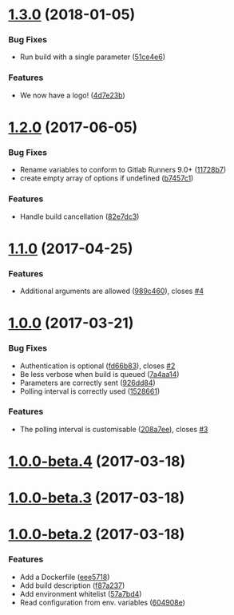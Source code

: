 <a name="1.3.0"></a>
# [1.3.0](https://github.com/pmsipilot/jenklab-ci/compare/1.2.0...1.3.0) (2018-01-05)


### Bug Fixes

* Run build with a single parameter ([51ce4e6](https://github.com/pmsipilot/jenklab-ci/commit/51ce4e6))


### Features

* We now have a logo! ([4d7e23b](https://github.com/pmsipilot/jenklab-ci/commit/4d7e23b))



<a name="1.2.0"></a>
# [1.2.0](https://github.com/pmsipilot/jenklab-ci/compare/1.1.0...v1.2.0) (2017-06-05)


### Bug Fixes

* Rename variables to conform to Gitlab Runners 9.0+ ([11728b7](https://github.com/pmsipilot/jenklab-ci/commit/11728b7))
* create empty array of options if undefined ([b7457c1](https://github.com/pmsipilot/jenklab-ci/commit/b7457c1))


### Features

* Handle build cancellation ([82e7dc3](https://github.com/pmsipilot/jenklab-ci/commit/82e7dc3))



<a name="1.1.0"></a>
# [1.1.0](https://github.com/pmsipilot/jenklab-ci/compare/1.0.0...v1.1.0) (2017-04-25)


### Features

* Additional arguments are allowed ([989c460](https://github.com/pmsipilot/jenklab-ci/commit/989c460)), closes [#4](https://github.com/pmsipilot/jenklab-ci/issues/4)



<a name="1.0.0"></a>
# [1.0.0](https://github.com/pmsipilot/jenklab-ci/compare/1.0.0-beta.4...v1.0.0) (2017-03-21)


### Bug Fixes

* Authentication is optional ([fd66b83](https://github.com/pmsipilot/jenklab-ci/commit/fd66b83)), closes [#2](https://github.com/pmsipilot/jenklab-ci/issues/2)
* Be less verbose when build is queued ([7a4aa14](https://github.com/pmsipilot/jenklab-ci/commit/7a4aa14))
* Parameters are correctly sent ([926dd84](https://github.com/pmsipilot/jenklab-ci/commit/926dd84))
* Polling interval is correctly used ([1528661](https://github.com/pmsipilot/jenklab-ci/commit/1528661))


### Features

* The polling interval is customisable ([208a7ee](https://github.com/pmsipilot/jenklab-ci/commit/208a7ee)), closes [#3](https://github.com/pmsipilot/jenklab-ci/issues/3)



<a name="1.0.0-beta.4"></a>
# [1.0.0-beta.4](https://github.com/pmsipilot/jenklab-ci/compare/1.0.0-beta.3...1.0.0-beta.4) (2017-03-18)



<a name="1.0.0-beta.3"></a>
# [1.0.0-beta.3](https://github.com/pmsipilot/jenklab-ci/compare/1.0.0-beta.2...1.0.0-beta.3) (2017-03-18)



<a name="1.0.0-beta.2"></a>
# [1.0.0-beta.2](https://github.com/pmsipilot/jenklab-ci/compare/1.0.0-beta.1...1.0.0-beta.2) (2017-03-18)


### Features

* Add a Dockerfile ([eee5718](https://github.com/pmsipilot/jenklab-ci/commit/eee5718))
* Add build description ([f87a237](https://github.com/pmsipilot/jenklab-ci/commit/f87a237))
* Add environment whitelist ([57a7bd4](https://github.com/pmsipilot/jenklab-ci/commit/57a7bd4))
* Read configuration from env. variables ([604908e](https://github.com/pmsipilot/jenklab-ci/commit/604908e))



